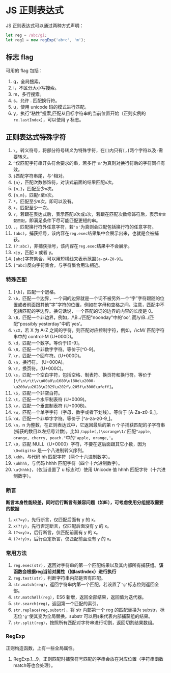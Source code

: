 # JS 正则表达式

JS 正则表达式可以通过两种方式声明：

```js
let reg = /abc/gi;
let reg1 = new regExp('ab+c', 'm');
```

## 标志 flag

可用的 flag 包括：

1. g，全局搜索。
2. i，不区分大小写搜索。
3. m，多行搜索。
4. s，允许 . 匹配换行符。
5. u，使用 unicode 码的模式进行匹配。
6. y，执行“粘性”搜索,匹配从目标字符串的当前位置开始（正则实例的`re.lastIndex`），可以使用 y 标志。

## 正则表达式特殊字符

1. `\`，转义符号，将部分符号转义为特殊字符，在`[]`内只有`[`，`]`两个字符以及`-`需要转义。
2. `^`仅匹配字符串开头符合要求的串，若多行`'m'`为真则对换行符后的字符同样有效。
3. `$`匹配字符串尾，与`^`相对。
4. `{n}`，匹配次数修饰符，对该式前面的结果匹配`n`次。
5. `{n,}`，匹配至少`n`次。
6. `{n,m}`，匹配`n`至`m`次。
7. `*`，匹配至少`0`次，即可以没有。
8. `+`，匹配至少一次。
9. `?`，若跟在表达式后，表示匹配`0`次或`1`次，若跟在匹配次数修饰符后，表示`非贪婪匹配`，即满足条件下尽可能匹配更短的串。
10. `.`，匹配换行符外任意字符，若`'s'`为真则会匹配包括换行符的任意字符。
11. `(abc)`，捕获括号，该内容在`reg.exec`结果集中会展示出来，也就是会被捕获。
12. `(?:abc)`，非捕获括号，该内容在`reg.exec`结果中不会展示。
13. `x|y`，匹配 x 或者 y。
14. `[abc]`字符集合，可以用短横线来表示范围`[a-zA-Z0-9]`。
15. `[^abc]`反向字符集合，与字符集合用法相近。

### 特殊匹配

1. `[\b]`，匹配一个退格。
2. `\b`，匹配一个边界，一个词的边界就是一个词不被另外一个“字”字符跟随的位置或者前面跟其他“字”字符的位置，例如在字母和空格之间。注意，匹配中不包括匹配的字边界。换句话说，一个匹配的词的边界的内容的长度是 0。
3. `\B`，匹配一个非边界，例如，/\B../匹配"noonday"中的'oo', 而/y\B../匹配"possibly yesterday"中的'yes'。
4. `\cX`，若 X 为 A-Z 之间的字符，则匹配对应控制字符，例如，/\cM/ 匹配字符串中的 control-M (U+000D)。
5. `\d`，匹配一个数字。等价于[0-9]。
6. `\B`，匹配一个非数字字符。等价于[^0-9]。
7. `\r`，匹配一个回车符。(U+000D)。
8. `\n`，换行符。 (U+000A)。
9. `\f`，换页符。(U+000C)。
10. `\s`，匹配一个空白字符，包括空格、制表符、换页符和换行符。等价于`[\f\n\r\t\v\u00a0\u1680\u180e\u2000-\u200a\u2028\u2029\u202f\u205f\u3000\ufeff]`。
11. `\S`，匹配一个非空白符。
12. `\t`，匹配一个水平制表符 (U+0009)。
13. `\v`，匹配一个垂直制表符 (U+000B)。
14. `\w`，匹配一个单字字符（字母、数字或者下划线）。等价于 [A-Za-z0-9_]。
15. `\W`，匹配一个非单字字符。等价于 [^a-za-z0-9_]。
16. `\n`，n 为整数，在正则表达式中，它返回最后的第 n 个子捕获匹配的子字符串(捕获的数目以左括号计数)。比如 `/apple(,)\sorange\1/` 匹配`"apple, orange, cherry, peach."`中的`'apple, orange,'`。
17. `\0`，匹配 NULL（U+0000）字符，不要在这后面跟其它小数，因为 `\0<digits>` 是一个八进制转义序列。
18. `\xhh`，与代码 hh 匹配字符（两个十六进制数字）。
19. `\uhhhh`，与代码 hhhh 匹配字符（四个十六进制数字）。
20. `\u{hhhh}`，（仅当设置了 u 标志时）使用 Unicode 值 hhhh 匹配字符（十六进制数字）。

### 断言

**断言本身性能较差，同时后行断言有兼容问题（如IE），可考虑使用分组提取需要的数据**

1. `x(?=y)`，先行断言，仅匹配后面有 y 的 x。
2. `x(?!y)`，先行否定断言，仅匹配后面没有 y 的 x。
3. `(?<=y)x`，后行断言，仅匹配前面有 y 的 x。
4. `(?<!y)x`，后行否定断言，仅匹配前面没有 y 的 x。

### 常用方法

1. `reg.exec(str)`，返回对字符串的第一个匹配结果以及其内部所有捕获组。**该函数会根据reg当前对属性（如lastIndex）进行执行**
2. `reg.test(str)`，判断字符串内部是否有匹配。
3. `str.match(reg)`，返回字符串内第一个匹配，若设置了`'g'`标志位则返回全部。
4. `str.matchAll(reg)`，ES6 新增，返回全部结果，返回值为迭代器。
5. `str.search(reg)`，返回第一个匹配的索引。
6. `str.replace(reg,substr)`，将 str 内部第一个 reg 的匹配替换为 substr，标志位`'g'`使其变为全局替换。substr 可以用`$`来代表内部捕获组的结果。
7. `str.split(reg)`，按照所有匹配对字符串进行切割，返回切割结果数组。

### RegExp

正则构造函数，上有一些全局属性。

1. RegExp.$1...$9，正则匹配时捕获符号匹配的字串会放在对应位置（字符串函数match等也会处理）。

